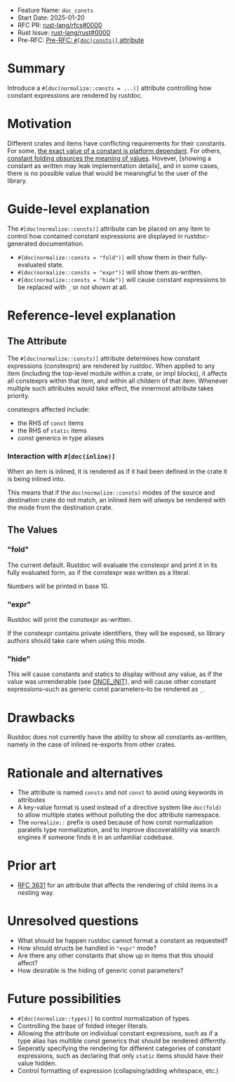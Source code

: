 - Feature Name: `doc_consts`
- Start Date: 2025-01-20
- RFC PR: [rust-lang/rfcs#0000](https://github.com/rust-lang/rfcs/pull/0000)
- Rust Issue: [rust-lang/rust#0000](https://github.com/rust-lang/rust/issues/0000)
- Pre-RFC: [Pre-RFC: `#[doc(consts)]` attribute](https://internals.rust-lang.org/t/pre-rfc-doc-consts-attribute/21987)

# Summary
[summary]: #summary

Introduce a `#[doc(normalize::consts = ...)]` attribute controlling how constant expressions are rendered by rustdoc.

# Motivation
[motivation]: #motivation

Different crates and items have conflicting requirements for their constants.
For some, [the exact value of a constant is platform dependant](https://internals.rust-lang.org/t/pre-rfc-doc-consts-attribute/21987/9).
For others, [constant folding obsurces the meaning of values](https://github.com/rust-lang/rust/issues/128347).
Hovever, [showing a constant as written may leak implementation details], 
and in some cases, there is no possible value that would be meaningful to the user of the library.


# Guide-level explanation
[guide-level-explanation]: #guide-level-explanation

The `#[doc(normalize::consts)]` attribute can be placed on any item to control how contained constant expressions are displayed in rustdoc-generated documentation.

* `#[doc(normalize::consts = "fold")]` will show them in their fully-evaluated state.
* `#[doc(normalize::consts = "expr")]` will show them as-written.
* `#[doc(normalize::consts = "hide")]` will cause constant expressions to be replaced with `_` or not shown at all.


# Reference-level explanation
[reference-level-explanation]: #reference-level-explanation


## The Attribute
The `#[doc(normalize::consts)]` attribute determines how constant expressions (constexprs) are rendered by rustdoc.
When applied to any item (including the top-level module within a crate, or impl blocks), it affects all constexprs within that item, and within all childern of that item.
Whenever multiple such attributes would take effect, the innermost attribute takes priority.

constexprs affected include:
* the RHS of `const` items
* the RHS of `static` items
* const generics in type aliases

### Interaction with `#[doc(inline)]`
When an item is inlined, it is rendered as if it had been defined in the crate it is being inlined into.

This means that if the `doc(normalize::consts)` modes of the source and destination crate do not match, an inlined item will *always* be rendered with the mode from the destination crate.

## The Values

### "fold"
The current default.  Rustdoc will evaluate the constexpr and print it in its fully evaluated form, as if the constexpr was written as a literal.

Numbers will be printed in base 10.

### "expr"
Rustdoc will print the constexpr as-written.

If the constexpr contains private identifiers, they will be exposed, so library authors should take care when using this mode.

### "hide"
This will cause constants and statics to display without any value, as if the value was unrenderable (see [ONCE_INIT](https://doc.rust-lang.org/nightly/std/sync/constant.ONCE_INIT.html)), and will cause other constant expressions–such as generic const parameters–to be rendered as `_`.

<!--This is the technical portion of the RFC. Explain the design in sufficient detail that:

- Its interaction with other features is clear.
- It is reasonably clear how the feature would be implemented.
- Corner cases are dissected by example.

The section should return to the examples given in the previous section, and explain more fully how the detailed proposal makes those examples work. -->

# Drawbacks
[drawbacks]: #drawbacks

Rustdoc does not currently have the ability to show all constants as-written, namely in the case of inlined re-exports from other crates. 

# Rationale and alternatives
[rationale-and-alternatives]: #rationale-and-alternatives

* The attribute is named `consts` and not `const` to avoid using keywords in attributes
* A key-value format is used instead of a directive system like `doc(fold)` to allow multiple states without polluting the doc attribute namespace.
* The `normalize::` prefix is used because of how const normalization paralells type normalization,
  and to improve discoverability via search engines if someone finds it in an unfamiliar codebase.
<!--
- Why is this design the best in the space of possible designs?
- What other designs have been considered and what is the rationale for not choosing them?
- What is the impact of not doing this?
- If this is a language proposal, could this be done in a library or macro instead? Does the proposed change make Rust code easier or harder to read, understand, and maintain?
-->
# Prior art
[prior-art]: #prior-art

- [RFC 3631](https://github.com/rust-lang/rfcs/pull/3631) for an attribute that affects the rendering of child items in a nesting way.

<!--- For language, library, cargo, tools, and compiler proposals: Does this feature exist in other programming languages and what experience have their community had?
- For community proposals: Is this done by some other community and what were their experiences with it?
- For other teams: What lessons can we learn from what other communities have done here?
- Papers: Are there any published papers or great posts that discuss this? If you have some relevant papers to refer to, this can serve as a more detailed theoretical background.

This section is intended to encourage you as an author to think about the lessons from other languages, provide readers of your RFC with a fuller picture.
If there is no prior art, that is fine - your ideas are interesting to us whether they are brand new or if it is an adaptation from other languages.

Note that while precedent set by other languages is some motivation, it does not on its own motivate an RFC.
Please also take into consideration that rust sometimes intentionally diverges from common language features.-->

# Unresolved questions
[unresolved-questions]: #unresolved-questions

- What should be happen rustdoc cannot format a constant as requested?
- How should structs be handled in `"expr"` mode?
- Are there any other constants that show up in items that this should affect?
- How desirable is the hiding of generic const parameters?
<!--
- What parts of the design do you expect to resolve through the RFC process before this gets merged?
- What parts of the design do you expect to resolve through the implementation of this feature before stabilization?
- What related issues do you consider out of scope for this RFC that could be addressed in the future independently of the solution that comes out of this RFC?
-->

# Future possibilities
[future-possibilities]: #future-possibilities

- `#[doc(normalize::types)]` to control normalization of types.
- Controlling the base of folded integer literals.
- Allowing the attribute on individual constant expressions, such as if a type alias has multible const generics that should be rendered differntly.
- Seperatly specifying the rendering for different categories of constant expressions, such as declaring that only `static` items should have their value hidden.
- Control formatting of expression (collapsing/adding whitespace, etc.)

<!--Think about what the natural extension and evolution of your proposal would
be and how it would affect the language and project as a whole in a holistic
way. Try to use this section as a tool to more fully consider all possible
interactions with the project and language in your proposal.
Also consider how this all fits into the roadmap for the project
and of the relevant sub-team.

This is also a good place to "dump ideas", if they are out of scope for the
RFC you are writing but otherwise related.

If you have tried and cannot think of any future possibilities,
you may simply state that you cannot think of anything.

Note that having something written down in the future-possibilities section
is not a reason to accept the current or a future RFC; such notes should be
in the section on motivation or rationale in this or subsequent RFCs.
The section merely provides additional information. -->
